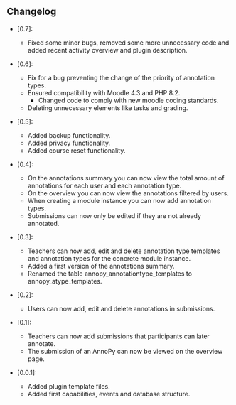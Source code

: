 ## Changelog ##

- [0.7]:
    - Fixed some minor bugs, removed some more unnecessary code and added recent activity overview and plugin description.

- [0.6]:
    - Fix for a bug preventing the change of the priority of annotation types.
    - Ensured compatibility with Moodle 4.3 and PHP 8.2.
        - Changed code to comply with new moodle coding standards.
    - Deleting unnecessary elements like tasks and grading.

- [0.5]:
    - Added backup functionality.
    - Added privacy functionality.
    - Added course reset functionality.

- [0.4]:
    - On the annotations summary you can now view the total amount of annotations for each user and each annotation type.
    - On the overview you can now view the annotations filtered by users.
    - When creating a module instance you can now add annotation types.
    - Submissions can now only be edited if they are not already annotated.

- [0.3]:
    - Teachers can now add, edit and delete annotation type templates and annotation types for the concrete module instance.
    - Added a first version of the annotations summary.
    - Renamed the table annopy_annotationtype_templates to annopy_atype_templates.

- [0.2]:
    - Users can now add, edit and delete annotations in submissions.

- [0.1]:
    - Teachers can now add submissions that participants can later annotate.
    - The submission of an AnnoPy can now be viewed on the overview page.

- [0.0.1]:
    - Added plugin template files.
    - Added first capabilities, events and database structure.
